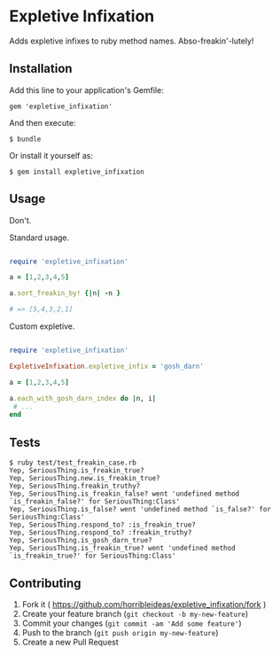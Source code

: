 # Expletive Infixation

Adds expletive infixes to ruby method names. Abso-freakin'-lutely!

## Installation

Add this line to your application's Gemfile:

    gem 'expletive_infixation'

And then execute:

    $ bundle

Or install it yourself as:

    $ gem install expletive_infixation

## Usage

Don't.

Standard usage.

```ruby

require 'expletive_infixation'

a = [1,2,3,4,5]

a.sort_freakin_by! {|n| -n }

# => [5,4,3,2,1]
```


Custom expletive.

```ruby

require 'expletive_infixation'

ExpletiveInfixation.expletive_infix = 'gosh_darn'

a = [1,2,3,4,5]

a.each_with_gosh_darn_index do |n, i|
 # ...
end
```

## Tests

    $ ruby test/test_freakin_case.rb
    Yep, SeriousThing.is_freakin_true?
    Yep, SeriousThing.new.is_freakin_true?
    Yep, SeriousThing.freakin_truthy?
    Yep, SeriousThing.is_freakin_false? went 'undefined method `is_freakin_false?' for SeriousThing:Class'
    Yep, SeriousThing.is_false? went 'undefined method `is_false?' for SeriousThing:Class'
    Yep, SeriousThing.respond_to? :is_freakin_true?
    Yep, SeriousThing.respond_to? :freakin_truthy?
    Yep, SeriousThing.is_gosh_darn_true?
    Yep, SeriousThing.is_freakin_true? went 'undefined method `is_freakin_true?' for SeriousThing:Class'

## Contributing

1. Fork it ( https://github.com/horribleideas/expletive_infixation/fork )
2. Create your feature branch (`git checkout -b my-new-feature`)
3. Commit your changes (`git commit -am 'Add some feature'`)
4. Push to the branch (`git push origin my-new-feature`)
5. Create a new Pull Request

